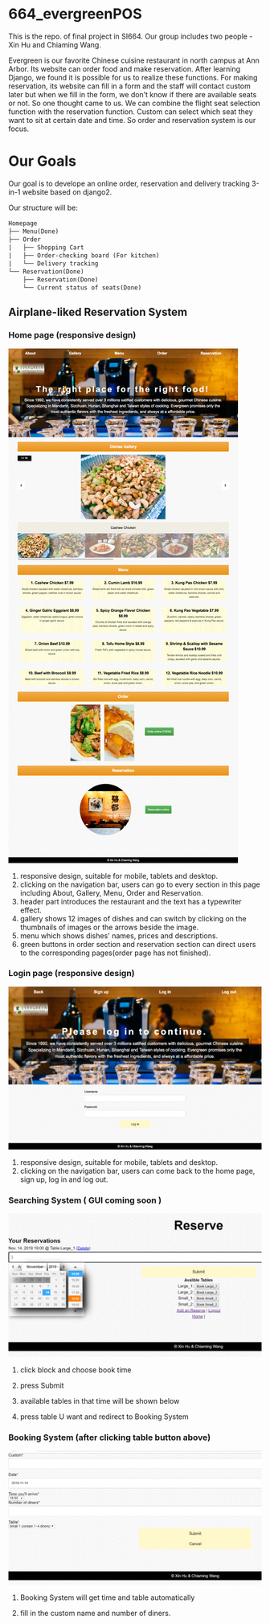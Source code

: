 # 664_evergreenPOS
This is the repo. of final project in SI664.
Our group includes two people - Xin Hu and Chiaming Wang.

Evergreen is our favorite Chinese cuisine restaurant in north campus at Ann Arbor. Its website can order food and make reservation. After learning Django, we found it is possible for us to realize these functions. For making reservation, its website can fill in a form and the staff will contact custom later but when we fill in the form, we don’t know if there are available seats or not. So one thought came to us. We can combine the flight seat selection function with the reservation function. Custom can select which seat they want to sit at certain date and time. So order and reservation system is our focus. 
# Our Goals
Our goal is to develope an online order, reservation and delivery tracking 3-in-1 website based on django2.

Our structure will be:

```
Homepage
├── Menu(Done)
├── Order
|   ├── Shopping Cart
|   ├── Order-checking board (For kitchen)
|   └── Delivery tracking
└── Reservation(Done)
    ├── Reservation(Done)
    └── Current status of seats(Done)

```

## Airplane-liked Reservation System
### Home page (responsive design)
<img src="UI/homepage.jpg" />

1. responsive design, suitable for mobile, tablets and desktop.
2. clicking on the navigation bar, users can go to every section in this page including About, Gallery, Menu, Order and Reservation.
3. header part introduces the restaurant and the text has a typewriter effect. 
4. gallery shows 12 images of dishes and can switch by clicking on the thumbnails of images or the arrows beside the image.
5. menu which shows dishes' names, prices and descriptions. 
6. green buttons in order section and reservation section can direct users to the corresponding pages(order page has not finished).
### Login page (responsive design)
<img src="UI/loginpage.png" />

1. responsive design, suitable for mobile, tablets and desktop.
2. clicking on the navigation bar, users can come back to the home page, sign up, log in and log out.

### Searching System ( GUI coming soon )
<img src="UI/search.png" />

1. click block and choose book time  

2. press Submit  

3. available tables in that time will be shown below  

4. press table U want and redirect to Booking System  


### Booking System (after clicking table button above)
<img src="UI/detail.png" />

1. Booking System will get time and table automatically  

2. fill in the custom name and number of diners.  

